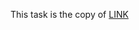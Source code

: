 This task is the copy of [LINK](https://github.com/ara2am/Competitive-programming/blob/master/informatics.mccme.ru/Изучение%20языка%20программирования/Операторы%20цикла/Оператор%20for/Условия%20задач/C.%20Квадраты/335.cpp)